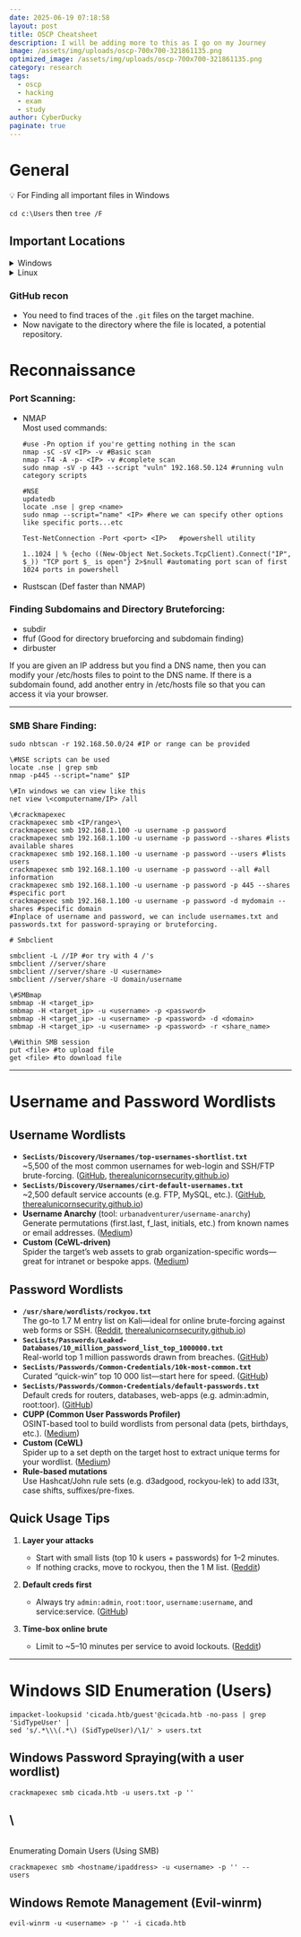 ```yaml
---
date: 2025-06-19 07:18:58
layout: post
title: OSCP Cheatsheet
description: I will be adding more to this as I go on my Journey
image: /assets/img/uploads/oscp-700x700-321861135.png
optimized_image: /assets/img/uploads/oscp-700x700-321861135.png
category: research
tags:
  - oscp
  - hacking
  - exam
  - study
author: CyberDucky
paginate: true
---
```

# General

<aside>
💡 For Finding all important files in Windows

`cd c:\Users` then
`tree /F`

</aside>

## Important Locations

<details>
<summary>Windows</summary>
Windows
    

</details>
<details>
<summary>Linux</summary>
    
 

```
powershell
    /etc/passwd
    /etc/shadow
    /etc/aliases
    /etc/anacrontab
    /etc/apache2/apache2.conf
    /etc/apache2/httpd.conf
    /etc/apache2/sites-enabled/000-default.conf
    /etc/at.allow
    /etc/at.deny
    /etc/bashrc
    /etc/bootptab
    /etc/chrootUsers
    /etc/chttp.conf
    /etc/cron.allow
    /etc/cron.deny
    /etc/crontab
    /etc/cups/cupsd.conf
    /etc/exports
    /etc/fstab
    /etc/ftpaccess
    /etc/ftpchroot
    /etc/ftphosts
    /etc/groups
    /etc/grub.conf
    /etc/hosts
    /etc/hosts.allow
    /etc/hosts.deny
    /etc/httpd/access.conf
    /etc/httpd/conf/httpd.conf
    /etc/httpd/httpd.conf
    /etc/httpd/logs/access_log
    /etc/httpd/logs/access.log
    /etc/httpd/logs/error_log
    /etc/httpd/logs/error.log
    /etc/httpd/php.ini
    /etc/httpd/srm.conf
    /etc/inetd.conf
    /etc/inittab
    /etc/issue
    /etc/knockd.conf
    /etc/lighttpd.conf
    /etc/lilo.conf
    /etc/logrotate.d/ftp
    /etc/logrotate.d/proftpd
    /etc/logrotate.d/vsftpd.log
    /etc/lsb-release
    /etc/motd
    /etc/modules.conf
    /etc/motd
    /etc/mtab
    /etc/my.cnf
    /etc/my.conf
    /etc/mysql/my.cnf
    /etc/network/interfaces
    /etc/networks
    /etc/npasswd
    /etc/passwd
    /etc/php4.4/fcgi/php.ini
    /etc/php4/apache2/php.ini
    /etc/php4/apache/php.ini
    /etc/php4/cgi/php.ini
    /etc/php4/apache2/php.ini
    /etc/php5/apache2/php.ini
    /etc/php5/apache/php.ini
    /etc/php/apache2/php.ini
    /etc/php/apache/php.ini
    /etc/php/cgi/php.ini
    /etc/php.ini
    /etc/php/php4/php.ini
    /etc/php/php.ini
    /etc/printcap
    /etc/profile
    /etc/proftp.conf
    /etc/proftpd/proftpd.conf
    /etc/pure-ftpd.conf
    /etc/pureftpd.passwd
    /etc/pureftpd.pdb
    /etc/pure-ftpd/pure-ftpd.conf
    /etc/pure-ftpd/pure-ftpd.pdb
    /etc/pure-ftpd/putreftpd.pdb
    /etc/redhat-release
    /etc/resolv.conf
    /etc/samba/smb.conf
    /etc/snmpd.conf
    /etc/ssh/ssh_config
    /etc/ssh/sshd_config
    /etc/ssh/ssh_host_dsa_key
    /etc/ssh/ssh_host_dsa_key.pub
    /etc/ssh/ssh_host_key
    /etc/ssh/ssh_host_key.pub
    /etc/sysconfig/network
    /etc/syslog.conf
    /etc/termcap
    /etc/vhcs2/proftpd/proftpd.conf
    /etc/vsftpd.chroot_list
    /etc/vsftpd.conf
    /etc/vsftpd/vsftpd.conf
    /etc/wu-ftpd/ftpaccess
    /etc/wu-ftpd/ftphosts
    /etc/wu-ftpd/ftpusers
    /logs/pure-ftpd.log
    /logs/security_debug_log
    /logs/security_log
    /opt/lampp/etc/httpd.conf
    /opt/xampp/etc/php.ini
    /proc/cmdline
    /proc/cpuinfo
    /proc/filesystems
    /proc/interrupts
    /proc/ioports
    /proc/meminfo
    /proc/modules
    /proc/mounts
    /proc/net/arp
    /proc/net/tcp
    /proc/net/udp
    /proc/<PID>/cmdline
    /proc/<PID>/maps
    /proc/sched_debug
    /proc/self/cwd/app.py
    /proc/self/environ
    /proc/self/net/arp
    /proc/stat
    /proc/swaps
    /proc/version
    /root/anaconda-ks.cfg
    /usr/etc/pure-ftpd.conf
    /usr/lib/php.ini
    /usr/lib/php/php.ini
    /usr/local/apache/conf/modsec.conf
    /usr/local/apache/conf/php.ini
    /usr/local/apache/log
    /usr/local/apache/logs
    /usr/local/apache/logs/access_log
    /usr/local/apache/logs/access.log
    /usr/local/apache/audit_log
    /usr/local/apache/error_log
    /usr/local/apache/error.log
    /usr/local/cpanel/logs
    /usr/local/cpanel/logs/access_log
    /usr/local/cpanel/logs/error_log
    /usr/local/cpanel/logs/license_log
    /usr/local/cpanel/logs/login_log
    /usr/local/cpanel/logs/stats_log
    /usr/local/etc/httpd/logs/access_log
    /usr/local/etc/httpd/logs/error_log
    /usr/local/etc/php.ini
    /usr/local/etc/pure-ftpd.conf
    /usr/local/etc/pureftpd.pdb
    /usr/local/lib/php.ini
    /usr/local/php4/httpd.conf
    /usr/local/php4/httpd.conf.php
    /usr/local/php4/lib/php.ini
    /usr/local/php5/httpd.conf
    /usr/local/php5/httpd.conf.php
    /usr/local/php5/lib/php.ini
    /usr/local/php/httpd.conf
    /usr/local/php/httpd.conf.ini
    /usr/local/php/lib/php.ini
    /usr/local/pureftpd/etc/pure-ftpd.conf
    /usr/local/pureftpd/etc/pureftpd.pdn
    /usr/local/pureftpd/sbin/pure-config.pl
    /usr/local/www/logs/httpd_log
    /usr/local/Zend/etc/php.ini
    /usr/sbin/pure-config.pl
    /var/adm/log/xferlog
    /var/apache2/config.inc
    /var/apache/logs/access_log
    /var/apache/logs/error_log
    /var/cpanel/cpanel.config
    /var/lib/mysql/my.cnf
    /var/lib/mysql/mysql/user.MYD
    /var/local/www/conf/php.ini
    /var/log/apache2/access_log
    /var/log/apache2/access.log
    /var/log/apache2/error_log
    /var/log/apache2/error.log
    /var/log/apache/access_log
    /var/log/apache/access.log
    /var/log/apache/error_log
    /var/log/apache/error.log
    /var/log/apache-ssl/access.log
    /var/log/apache-ssl/error.log
    /var/log/auth.log
    /var/log/boot
    /var/htmp
    /var/log/chttp.log
    /var/log/cups/error.log
    /var/log/daemon.log
    /var/log/debug
    /var/log/dmesg
    /var/log/dpkg.log
    /var/log/exim_mainlog
    /var/log/exim/mainlog
    /var/log/exim_paniclog
    /var/log/exim.paniclog
    /var/log/exim_rejectlog
    /var/log/exim/rejectlog
    /var/log/faillog
    /var/log/ftplog
    /var/log/ftp-proxy
    /var/log/ftp-proxy/ftp-proxy.log
    /var/log/httpd-access.log
    /var/log/httpd/access_log
    /var/log/httpd/access.log
    /var/log/httpd/error_log
    /var/log/httpd/error.log
    /var/log/httpsd/ssl.access_log
    /var/log/httpsd/ssl_log
    /var/log/kern.log
    /var/log/lastlog
    /var/log/lighttpd/access.log
    /var/log/lighttpd/error.log
    /var/log/lighttpd/lighttpd.access.log
    /var/log/lighttpd/lighttpd.error.log
    /var/log/mail.info
    /var/log/mail.log
    /var/log/maillog
    /var/log/mail.warn
    /var/log/message
    /var/log/messages
    /var/log/mysqlderror.log
    /var/log/mysql.log
    /var/log/mysql/mysql-bin.log
    /var/log/mysql/mysql.log
    /var/log/mysql/mysql-slow.log
    /var/log/proftpd
    /var/log/pureftpd.log
    /var/log/pure-ftpd/pure-ftpd.log
    /var/log/secure
    /var/log/vsftpd.log
    /var/log/wtmp
    /var/log/xferlog
    /var/log/yum.log
    /var/mysql.log
    /var/run/utmp
    /var/spool/cron/crontabs/root
    /var/webmin/miniserv.log
    /var/www/html<VHOST>/\_\_init\_\_.py
    /var/www/html/db_connect.php
    /var/www/html/utils.php
    /var/www/log/access_log
    /var/www/log/error_log
    /var/www/logs/access_log
    /var/www/logs/error_log
    /var/www/logs/access.log
    /var/www/logs/error.log
    \~/.atfp_history
    \~/.bash_history
    \~/.bash_logout
    \~/.bash_profile
    \~/.bashrc
    \~/.gtkrc
    \~/.login
    \~/.logout
    \~/.mysql_history
    \~/.nano_history
    \~/.php_history
    \~/.profile
    \~/.ssh/authorized_keys
    #id_rsa, id_ecdsa, id_ecdsa_sk, id_ed25519, id_ed25519_sk, and id_dsa
    \~/.ssh/id_dsa
    \~/.ssh/id_dsa.pub
    \~/.ssh/id_rsa
    \~/.ssh/id_edcsa
    \~/.ssh/id_rsa.pub
    \~/.ssh/identity
    \~/.ssh/identity.pub
    \~/.viminfo
    \~/.wm_style
    \~/.Xdefaults
    \~/.xinitrc
    \~/.Xresources
    \~/.xsession
```

</details>

### GitHub recon

* You need to find traces of the `.git` files on the target machine.
* Now navigate to the directory where the file is located, a potential repository.

# Reconnaissance

### P﻿ort Scanning:

* N﻿MAP\
  M﻿ost used commands:

  ```
  #use -Pn option if you're getting nothing in the scan
  nmap -sC -sV <IP> -v #Basic scan
  nmap -T4 -A -p- <IP> -v #complete scan
  sudo nmap -sV -p 443 --script "vuln" 192.168.50.124 #running vuln category scripts

  #NSE
  updatedb
  locate .nse | grep <name>
  sudo nmap --script="name" <IP> #here we can specify other options like specific ports...etc

  Test-NetConnection -Port <port> <IP>   #powershell utility

  1..1024 | % {echo ((New-Object Net.Sockets.TcpClient).Connect("IP", $_)) "TCP port $_ is open"} 2>$null #automating port scan of first 1024 ports in powershell
  ```
* Rustscan (Def faster than NMAP)

### F﻿inding Subdomains and Directory Bruteforcing:

* s﻿ubdir 
* f﻿fuf (Good for directory brueforcing and subdomain finding)
* d﻿irbuster

I﻿f you are given an IP address but you find a DNS name, then you can modify your /etc/hosts files to point to the DNS name. If there is a subdomain found, add another entry in /etc/hosts file so that you can access it via your browser.

- - -

### **S﻿MB Share Finding:**

```
sudo nbtscan -r 192.168.50.0/24 #IP or range can be provided

\#NSE scripts can be used
locate .nse | grep smb
nmap -p445 --script="name" $IP 

\#In windows we can view like this
net view \<computername/IP> /all

\#crackmapexec
crackmapexec smb <IP/range>\
crackmapexec smb 192.168.1.100 -u username -p password
crackmapexec smb 192.168.1.100 -u username -p password --shares #lists available shares
crackmapexec smb 192.168.1.100 -u username -p password --users #lists users
crackmapexec smb 192.168.1.100 -u username -p password --all #all information
crackmapexec smb 192.168.1.100 -u username -p password -p 445 --shares #specific port
crackmapexec smb 192.168.1.100 -u username -p password -d mydomain --shares #specific domain
#Inplace of username and password, we can include usernames.txt and passwords.txt for password-spraying or bruteforcing.

# Smbclient

smbclient -L //IP #or try with 4 /'s
smbclient //server/share
smbclient //server/share -U <username>
smbclient //server/share -U domain/username

\#SMBmap
smbmap -H <target_ip>
smbmap -H <target_ip> -u <username> -p <password>
smbmap -H <target_ip> -u <username> -p <password> -d <domain>
smbmap -H <target_ip> -u <username> -p <password> -r <share_name>

\#Within SMB session
put <file> #to upload file
get <file> #to download file
```

- - -

# Username and Password Wordlists

## Username Wordlists

* **`SecLists/Discovery/Usernames/top-usernames-shortlist.txt`**\
  ~5,500 of the most common usernames for web-login and SSH/FTP brute-forcing. ([GitHub](https://github.com/danielmiessler/SecLists?utm_source=chatgpt.com "danielmiessler/SecLists"), [therealunicornsecurity.github.io](https://therealunicornsecurity.github.io/OSCP/ "OSCP tips and tricks – Unicorn Security – Breaching Unicorns"))
* **`SecLists/Discovery/Usernames/cirt-default-usernames.txt`**\
  ~2,500 default service accounts (e.g. FTP, MySQL, etc.). ([GitHub](https://github.com/danielmiessler/SecLists?utm_source=chatgpt.com "danielmiessler/SecLists"), [therealunicornsecurity.github.io](https://therealunicornsecurity.github.io/OSCP/ "OSCP tips and tricks – Unicorn Security – Breaching Unicorns"))
* **Username Anarchy** (tool: `urbanadventurer/username-anarchy`)\
  Generate permutations (first.last, f_last, initials, etc.) from known names or email addresses. ([Medium](https://medium.com/%40jakemcgreevy/creating-custom-username-and-password-lists-on-the-fly-2740abd8f366?utm_source=chatgpt.com "Creating custom username and password lists on the fly!"))
* **Custom (CeWL-driven)**\
  Spider the target’s web assets to grab organization-specific words—great for intranet or bespoke apps. ([Medium](https://medium.com/%40tony-fu/penetration-testing-password-cracking-part2-generate-wordlist-fbc4b1844a64?utm_source=chatgpt.com "Password Cracking Part2 — Generate wordlist | by Tony Fu ..."))

## Password Wordlists

* **`/usr/share/wordlists/rockyou.txt`**\
  The go-to 1.7 M entry list on Kali—ideal for online brute-forcing against web forms or SSH. ([Reddit](https://www.reddit.com/r/oscp/comments/1apxuuf/best_oscp_wordlists/?utm_source=chatgpt.com "Best OSCP wordlists : r/oscp"), [therealunicornsecurity.github.io](https://therealunicornsecurity.github.io/OSCP/ "OSCP tips and tricks – Unicorn Security – Breaching Unicorns"))
* **`SecLists/Passwords/Leaked-Databases/10_million_password_list_top_1000000.txt`**\
  Real-world top 1 million passwords drawn from breaches. ([GitHub](https://github.com/danielmiessler/SecLists/blob/master/Passwords/Common-Credentials/10-million-password-list-top-10000.txt?utm_source=chatgpt.com "10-million-password-list-top-10000.txt"))
* **`SecLists/Passwords/Common-Credentials/10k-most-common.txt`**\
  Curated “quick-win” top 10 000 list—start here for speed. ([GitHub](https://github.com/danielmiessler/SecLists/blob/master/Passwords/Common-Credentials/10k-most-common.txt?fbclid=IwAR0Eyfvtc3c2q-6_d7c002K3ojJv-8j89WEuJ9acelpMV6D26U5cxPQ3N7k&utm_source=chatgpt.com "SecLists/Passwords/Common-Credentials/10k-most- ..."))
* **`SecLists/Passwords/Common-Credentials/default-passwords.txt`**\
  Default creds for routers, databases, web-apps (e.g. admin:admin, root:toor). ([GitHub](https://github.com/danielmiessler/SecLists/blob/master/Passwords/Common-Credentials/10k-most-common.txt?fbclid=IwAR0Eyfvtc3c2q-6_d7c002K3ojJv-8j89WEuJ9acelpMV6D26U5cxPQ3N7k&utm_source=chatgpt.com "SecLists/Passwords/Common-Credentials/10k-most- ..."))
* **CUPP (Common User Passwords Profiler)**\
  OSINT-based tool to build wordlists from personal data (pets, birthdays, etc.). ([Medium](https://medium.com/%40jakemcgreevy/creating-custom-username-and-password-lists-on-the-fly-2740abd8f366?utm_source=chatgpt.com "Creating custom username and password lists on the fly!"))
* **Custom (CeWL)**\
  Spider up to a set depth on the target host to extract unique terms for your wordlist. ([Medium](https://medium.com/%40tony-fu/penetration-testing-password-cracking-part2-generate-wordlist-fbc4b1844a64?utm_source=chatgpt.com "Password Cracking Part2 — Generate wordlist | by Tony Fu ..."))
* **Rule-based mutations**\
  Use Hashcat/John rule sets (e.g. d3adgood, rockyou-lek) to add l33t, case shifts, suffixes/pre-fixes.

## Quick Usage Tips

1. **Layer your attacks**

   * Start with small lists (top 10 k users + passwords) for 1–2 minutes.
   * If nothing cracks, move to rockyou, then the 1 M list. ([Reddit](https://www.reddit.com/r/oscp/comments/1apxuuf/best_oscp_wordlists/?utm_source=chatgpt.com "Best OSCP wordlists : r/oscp"))
2. **Default creds first**

   * Always try `admin:admin`, `root:toor`, `username:username`, and service:service. ([GitHub](https://github.com/saisathvik1/OSCP-Cheatsheet?utm_source=chatgpt.com "OSCP Cheatsheet by Sai Sathvik"))
3. **Time-box online brute**

   * Limit to ~5–10 minutes per service to avoid lockouts. ([Reddit](https://www.reddit.com/r/oscp/comments/1apxuuf/best_oscp_wordlists/?utm_source=chatgpt.com "Best OSCP wordlists : r/oscp"))

- - -

# Windows SID Enumeration (Users)

```
impacket-lookupsid 'cicada.htb/guest'@cicada.htb -no-pass | grep 'SidTypeUser' |
sed 's/.*\\\(.*\) (SidTypeUser)/\1/' > users.txt
```



## W﻿indows Password Spraying(with a user wordlist)

```
crackmapexec smb cicada.htb -u users.txt -p ''
```

## \
\
E﻿numerating Domain Users (Using SMB)

```
crackmapexec smb <hostname/ipaddress> -u <username> -p '' --
users
```



## W﻿indows Remote Management (Evil-winrm)



```
evil-winrm -u <username> -p '' -i cicada.htb
```